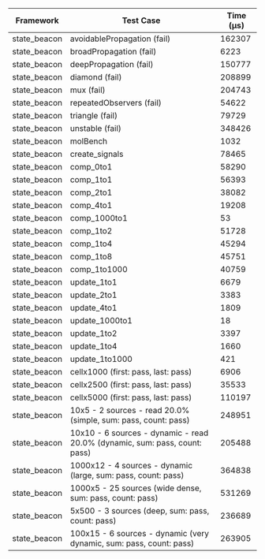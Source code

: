 | Framework | Test Case | Time (μs) |
| --- | --- | --- |
| state_beacon | avoidablePropagation (fail) | 162307 |
| state_beacon | broadPropagation (fail) | 6223 |
| state_beacon | deepPropagation (fail) | 150777 |
| state_beacon | diamond (fail) | 208899 |
| state_beacon | mux (fail) | 204743 |
| state_beacon | repeatedObservers (fail) | 54622 |
| state_beacon | triangle (fail) | 79729 |
| state_beacon | unstable (fail) | 348426 |
| state_beacon | molBench | 1032 |
| state_beacon | create_signals | 78465 |
| state_beacon | comp_0to1 | 58290 |
| state_beacon | comp_1to1 | 56393 |
| state_beacon | comp_2to1 | 38082 |
| state_beacon | comp_4to1 | 19208 |
| state_beacon | comp_1000to1 | 53 |
| state_beacon | comp_1to2 | 51728 |
| state_beacon | comp_1to4 | 45294 |
| state_beacon | comp_1to8 | 45751 |
| state_beacon | comp_1to1000 | 40759 |
| state_beacon | update_1to1 | 6679 |
| state_beacon | update_2to1 | 3383 |
| state_beacon | update_4to1 | 1809 |
| state_beacon | update_1000to1 | 18 |
| state_beacon | update_1to2 | 3397 |
| state_beacon | update_1to4 | 1660 |
| state_beacon | update_1to1000 | 421 |
| state_beacon | cellx1000 (first: pass, last: pass) | 6906 |
| state_beacon | cellx2500 (first: pass, last: pass) | 35533 |
| state_beacon | cellx5000 (first: pass, last: pass) | 110197 |
| state_beacon | 10x5 - 2 sources - read 20.0% (simple, sum: pass, count: pass) | 248951 |
| state_beacon | 10x10 - 6 sources - dynamic - read 20.0% (dynamic, sum: pass, count: pass) | 205488 |
| state_beacon | 1000x12 - 4 sources - dynamic (large, sum: pass, count: pass) | 364838 |
| state_beacon | 1000x5 - 25 sources (wide dense, sum: pass, count: pass) | 531269 |
| state_beacon | 5x500 - 3 sources (deep, sum: pass, count: pass) | 236689 |
| state_beacon | 100x15 - 6 sources - dynamic (very dynamic, sum: pass, count: pass) | 263905 |
